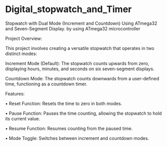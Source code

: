 # Digital_stopwatch_and_Timer

Stopwatch with Dual Mode (Increment and Countdown) Using ATmega32 and Seven-Segment Display. by using ATmega32 microcontroller

Project Overview:

This project involves creating a versatile stopwatch that operates in two distinct modes:

Increment Mode (Default): The stopwatch counts upwards from zero, displaying hours, minutes, and seconds on six seven-segment displays.

Countdown Mode: The stopwatch counts downwards from a user-defined time, functioning as a countdown timer.

Features:

• Reset Function: Resets the time to zero in both modes.

• Pause Function: Pauses the time counting, allowing the stopwatch to hold its current value.

• Resume Function: Resumes counting from the paused time.

• Mode Toggle: Switches between increment and countdown modes.

